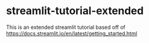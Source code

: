 # streamlit-tutorial-extended
This is an extended streamlit tutorial based off of https://docs.streamlit.io/en/latest/getting_started.html
